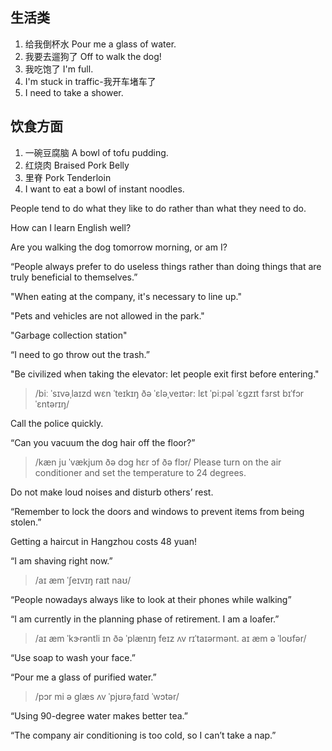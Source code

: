 ## 生活类

1. 给我倒杯水 Pour me a glass of water.
2. 我要去遛狗了 Off to walk the dog!
3. 我吃饱了 I'm full.
4. I'm stuck in traffic-我开车堵车了
5. I need to take a shower.



## 饮食方面

1. 一碗豆腐脑 A bowl of tofu pudding.
2. 红烧肉 Braised Pork Belly
3. 里脊 Pork Tenderloin
4. I want to eat a bowl of instant noodles.



People tend to do what they like to do rather than what they need to do.

How can I learn English well?

Are you walking the dog tomorrow morning, or am I?

“People always prefer to do useless things rather than doing things that are truly beneficial to themselves.”

"When eating at the company, it's necessary to line up."

"Pets and vehicles are not allowed in the park."

"Garbage collection station"

“I need to go throw out the trash.”

"Be civilized when taking the elevator: let people exit first before entering."

> /biː ˈsɪvəˌlaɪzd wɛn ˈteɪkɪŋ ðə ˈɛləˌveɪtər: lɛt ˈpiːpəl ˈɛgzɪt fɜrst bɪˈfɔr ˈɛntərɪŋ/

Call the police quickly.

“Can you vacuum the dog hair off the floor?”
> /kæn ju ˈvækjum ðə dɔg hɛr ɔf ðə flɔr/
Please turn on the air conditioner and set the temperature to 24 degrees.

Do not make loud noises and disturb others’ rest.

“Remember to lock the doors and windows to prevent items from being stolen.”

Getting a haircut in Hangzhou costs 48 yuan!

“I am shaving right now.”

> /aɪ æm ˈʃeɪvɪŋ raɪt naʊ/

“People nowadays always like to look at their phones while walking”

“I am currently in the planning phase of retirement. I am a loafer.”

> /aɪ æm ˈkɝrəntli ɪn ðə ˈplænɪŋ feɪz ʌv rɪˈtaɪərmənt. aɪ æm ə ˈloʊfər/

“Use soap to wash your face.”

“Pour me a glass of purified water.”

> /pɔr mi ə ɡlæs ʌv ˈpjʊrəˌfaɪd ˈwɔtər/

“Using 90-degree water makes better tea.”

“The company air conditioning is too cold, so I can’t take a nap.”
